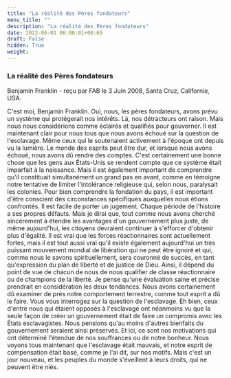 ```yaml
---
title: "La réalité des Pères fondateurs"
menu_title: ""
description: "La réalité des Pères fondateurs"
date: 2022-06-01 06:00:01+00:69
draft: False
hidden: True
weight:
---
```

### La réalité des Pères fondateurs

Benjamin Franklin - reçu par FAB le 3 Juin 2008, Santa Cruz, Californie, USA.

C'est moi, Benjamin Franklin.
Oui, nous, les pères fondateurs, avons prévu un système qui protégerait nos intérêts. Là, nos détracteurs ont raison. Mais nous nous considérions comme éclairés et qualifiés pour gouverner. Il est maintenant clair pour nous tous que nous avons échoué sur la question de l'esclavage. Même ceux qui le soutenaient activement à l'époque ont depuis vu la lumière.
Le monde des esprits peut être dur, et lorsque nous avons échoué, nous avons dû rendre des comptes. C'est certainement une bonne chose que les gens aux États-Unis se rendent compte que ce système était imparfait à la naissance. Mais il est également important de comprendre qu'il constituait simultanément un grand pas en avant, comme en témoigne notre tentative de limiter l'intolérance religieuse qui, selon nous, paralysait les colonies.
Pour bien comprendre la fondation du pays, il est important d'être conscient des circonstances spécifiques auxquelles nous étions confrontés. Il est facile de porter un jugement. Chaque période de l'histoire a ses propres défauts.
Mais je dirai que, tout comme nous avons cherché sincèrement à étendre les avantages d'un gouvernement plus juste, de même aujourd'hui, les citoyens devraient continuer à s'efforcer d'obtenir plus d'égalité. Il est vrai que les forces réactionnaires sont actuellement fortes, mais il est tout aussi vrai qu'il existe également aujourd'hui un très puissant mouvement mondial de libération qui ne peut être ignoré et qui, comme nous le savons spirituellement, sera couronné de succès, en tant qu'expression du plan de liberté et de justice de Dieu.
Ainsi, il dépend du point de vue de chacun de nous de nous qualifier de classe réactionnaire ou de champions de la liberté. Je pense qu'une évaluation saine et précise prendrait en considération les deux tendances. Nous avons certainement dû examiner de près notre comportement terrestre, comme tout esprit a dû le faire.
Vous vous interrogez sur la question de l'esclavage. Eh bien, ceux d'entre nous qui étaient opposés à l'esclavage ont néanmoins vu que la seule façon de créer un gouvernement était de faire un compromis avec les États esclavagistes. Nous pensions qu'au moins d'autres bienfaits du gouvernement seraient ainsi préservés. Et ici, ce sont nos motivations qui ont déterminé l'étendue de nos souffrances ou de notre bonheur. Nous voyons tous maintenant que l'esclavage était mauvais, et notre esprit de compensation était basé, comme je l'ai dit, sur nos motifs.
Mais c'est un jour nouveau, et les peuples du monde s'éveillent à leurs droits, qui ne peuvent être niés.
